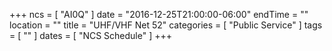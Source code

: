+++
ncs = [ "AI0Q" ]
date = "2016-12-25T21:00:00-06:00"
endTime = ""
location = ""
title = "UHF/VHF Net 52"
categories = [ "Public Service" ]
tags = [ "" ]
dates = [ "NCS Schedule" ]
+++
